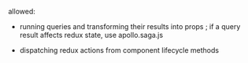 allowed:

- running queries and transforming their results into props ; if a query result affects redux state, use apollo.saga.js

- dispatching redux actions from component lifecycle methods
